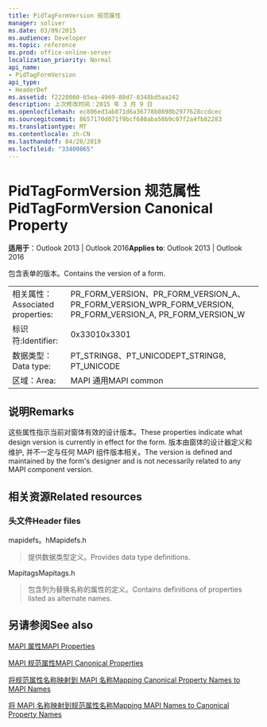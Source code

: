 ```yaml
---
title: PidTagFormVersion 规范属性
manager: soliver
ms.date: 03/09/2015
ms.audience: Developer
ms.topic: reference
ms.prod: office-online-server
localization_priority: Normal
api_name:
- PidTagFormVersion
api_type:
- HeaderDef
ms.assetid: f2220060-65ea-4969-88d7-8348bd5aa242
description: 上次修改时间：2015 年 3 月 9 日
ms.openlocfilehash: ec806ed3ab871d6a36778b0898b2977628ccdcec
ms.sourcegitcommit: 8657170d071f9bcf680aba50b9c07f2a4fb82283
ms.translationtype: MT
ms.contentlocale: zh-CN
ms.lasthandoff: 04/28/2019
ms.locfileid: "33409865"
---
```

# <a name="pidtagformversion-canonical-property"></a><span data-ttu-id="596a3-103">PidTagFormVersion 规范属性</span><span class="sxs-lookup"><span data-stu-id="596a3-103">PidTagFormVersion Canonical Property</span></span>

  
  
<span data-ttu-id="596a3-104">**适用于**：Outlook 2013 | Outlook 2016</span><span class="sxs-lookup"><span data-stu-id="596a3-104">**Applies to**: Outlook 2013 | Outlook 2016</span></span> 
  
<span data-ttu-id="596a3-105">包含表单的版本。</span><span class="sxs-lookup"><span data-stu-id="596a3-105">Contains the version of a form.</span></span> 
  
|||
|:-----|:-----|
|<span data-ttu-id="596a3-106">相关属性：</span><span class="sxs-lookup"><span data-stu-id="596a3-106">Associated properties:</span></span>  <br/> |<span data-ttu-id="596a3-107">PR_FORM_VERSION、PR_FORM_VERSION_A、PR_FORM_VERSION_W</span><span class="sxs-lookup"><span data-stu-id="596a3-107">PR_FORM_VERSION, PR_FORM_VERSION_A, PR_FORM_VERSION_W</span></span>  <br/> |
|<span data-ttu-id="596a3-108">标识符:</span><span class="sxs-lookup"><span data-stu-id="596a3-108">Identifier:</span></span>  <br/> |<span data-ttu-id="596a3-109">0x3301</span><span class="sxs-lookup"><span data-stu-id="596a3-109">0x3301</span></span>  <br/> |
|<span data-ttu-id="596a3-110">数据类型：</span><span class="sxs-lookup"><span data-stu-id="596a3-110">Data type:</span></span>  <br/> |<span data-ttu-id="596a3-111">PT_STRING8、PT_UNICODE</span><span class="sxs-lookup"><span data-stu-id="596a3-111">PT_STRING8, PT_UNICODE</span></span>  <br/> |
|<span data-ttu-id="596a3-112">区域：</span><span class="sxs-lookup"><span data-stu-id="596a3-112">Area:</span></span>  <br/> |<span data-ttu-id="596a3-113">MAPI 通用</span><span class="sxs-lookup"><span data-stu-id="596a3-113">MAPI common</span></span>  <br/> |
   
## <a name="remarks"></a><span data-ttu-id="596a3-114">说明</span><span class="sxs-lookup"><span data-stu-id="596a3-114">Remarks</span></span>

<span data-ttu-id="596a3-115">这些属性指示当前对窗体有效的设计版本。</span><span class="sxs-lookup"><span data-stu-id="596a3-115">These properties indicate what design version is currently in effect for the form.</span></span> <span data-ttu-id="596a3-116">版本由窗体的设计器定义和维护, 并不一定与任何 MAPI 组件版本相关。</span><span class="sxs-lookup"><span data-stu-id="596a3-116">The version is defined and maintained by the form's designer and is not necessarily related to any MAPI component version.</span></span> 
  
## <a name="related-resources"></a><span data-ttu-id="596a3-117">相关资源</span><span class="sxs-lookup"><span data-stu-id="596a3-117">Related resources</span></span>

### <a name="header-files"></a><span data-ttu-id="596a3-118">头文件</span><span class="sxs-lookup"><span data-stu-id="596a3-118">Header files</span></span>

<span data-ttu-id="596a3-119">mapidefs。h</span><span class="sxs-lookup"><span data-stu-id="596a3-119">Mapidefs.h</span></span>
  
> <span data-ttu-id="596a3-120">提供数据类型定义。</span><span class="sxs-lookup"><span data-stu-id="596a3-120">Provides data type definitions.</span></span>
    
<span data-ttu-id="596a3-121">Mapitags</span><span class="sxs-lookup"><span data-stu-id="596a3-121">Mapitags.h</span></span>
  
> <span data-ttu-id="596a3-122">包含列为替换名称的属性的定义。</span><span class="sxs-lookup"><span data-stu-id="596a3-122">Contains definitions of properties listed as alternate names.</span></span>
    
## <a name="see-also"></a><span data-ttu-id="596a3-123">另请参阅</span><span class="sxs-lookup"><span data-stu-id="596a3-123">See also</span></span>



[<span data-ttu-id="596a3-124">MAPI 属性</span><span class="sxs-lookup"><span data-stu-id="596a3-124">MAPI Properties</span></span>](mapi-properties.md)
  
[<span data-ttu-id="596a3-125">MAPI 规范属性</span><span class="sxs-lookup"><span data-stu-id="596a3-125">MAPI Canonical Properties</span></span>](mapi-canonical-properties.md)
  
[<span data-ttu-id="596a3-126">将规范属性名称映射到 MAPI 名称</span><span class="sxs-lookup"><span data-stu-id="596a3-126">Mapping Canonical Property Names to MAPI Names</span></span>](mapping-canonical-property-names-to-mapi-names.md)
  
[<span data-ttu-id="596a3-127">将 MAPI 名称映射到规范属性名称</span><span class="sxs-lookup"><span data-stu-id="596a3-127">Mapping MAPI Names to Canonical Property Names</span></span>](mapping-mapi-names-to-canonical-property-names.md)

